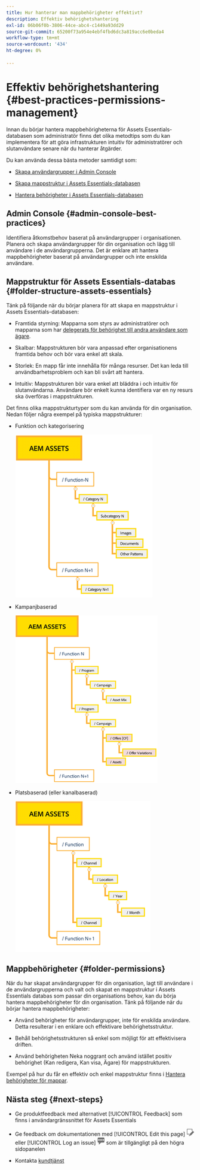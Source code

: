 ```yaml
---
title: Hur hanterar man mappbehörigheter effektivt?
description: Effektiv behörighetshantering
exl-id: 06b06f0b-3806-44ce-abc4-c1449a93dd29
source-git-commit: 65200f73a954e4ebf4fbd6dc3a819acc6e0beda4
workflow-type: tm+mt
source-wordcount: '434'
ht-degree: 0%

---
```


# Effektiv behörighetshantering {#best-practices-permissions-management}

Innan du börjar hantera mappbehörigheterna för Assets Essentials-databasen som administratör finns det olika metodtips som du kan implementera för att göra infrastrukturen intuitiv för administratörer och slutanvändare senare när du hanterar åtgärder.

Du kan använda dessa bästa metoder samtidigt som:

* [Skapa användargrupper i Admin Console](#admin-console-best-practices)

* [Skapa mappstruktur i Assets Essentials-databasen](#folder-structure-assets-essentials)

* [Hantera behörigheter i Assets Essentials-databasen](#folder-permissions)

## Admin Console {#admin-console-best-practices}

Identifiera åtkomstbehov baserat på användargrupper i organisationen. Planera och skapa användargrupper för din organisation och lägg till användare i de användargrupperna. Det är enklare att hantera mappbehörigheter baserat på användargrupper och inte enskilda användare.

## Mappstruktur för Assets Essentials-databas {#folder-structure-assets-essentials}

Tänk på följande när du börjar planera för att skapa en mappstruktur i Assets Essentials-databasen:

* Framtida styrning: Mapparna som styrs av administratörer och mapparna som har [delegerats för behörighet till andra användare som ägare](manage-permissions.md##manage-permissions-folders).

* Skalbar: Mappstrukturen bör vara anpassad efter organisationens framtida behov och bör vara enkel att skala.

* Storlek: En mapp får inte innehålla för många resurser. Det kan leda till användbarhetsproblem och kan bli svårt att hantera.

* Intuitiv: Mappstrukturen bör vara enkel att bläddra i och intuitiv för slutanvändarna. Användare bör enkelt kunna identifiera var en ny resurs ska överföras i mappstrukturen.

Det finns olika mappstrukturtyper som du kan använda för din organisation. Nedan följer några exempel på typiska mappstrukturer:

* Funktion och kategorisering

  ![Funktion och kategorisering](assets/function-categorization.png)

* Kampanjbaserad

  ![Kampanjbaserad](assets/campaign-based.png)

* Platsbaserad (eller kanalbaserad)

  ![Erbjudandeplats baserad](assets/offer-location.png)


## Mappbehörigheter {#folder-permissions}

När du har skapat användargrupper för din organisation, lagt till användare i de användargrupperna och valt och skapat en mappstruktur i Assets Essentials databas som passar din organisations behov, kan du börja hantera mappbehörigheter för din organisation. Tänk på följande när du börjar hantera mappbehörigheter:

* Använd behörigheter för användargrupper, inte för enskilda användare. Detta resulterar i en enklare och effektivare behörighetsstruktur.

* Behåll behörighetsstrukturen så enkel som möjligt för att effektivisera driften.

* Använd behörigheten Neka noggrant och använd istället positiv behörighet (Kan redigera, Kan visa, Ägare) för mappstrukturen.

Exempel på hur du får en effektiv och enkel mappstruktur finns i [Hantera behörigheter för mappar](manage-permissions.md##manage-permissions-folders).

## Nästa steg {#next-steps}

* Ge produktfeedback med alternativet [!UICONTROL Feedback] som finns i användargränssnittet för Assets Essentials

* Ge feedback om dokumentationen med [!UICONTROL Edit this page] ![redigera sidan](assets/do-not-localize/edit-page.png) eller [!UICONTROL Log an issue] ![skapa ett GitHub-problem](assets/do-not-localize/github-issue.png) som är tillgängligt på den högra sidopanelen

* Kontakta [kundtjänst](https://experienceleague.adobe.com/?support-solution=General#support)
